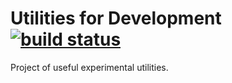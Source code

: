 Utilities for Development [![build status](http://git.wlash.com/ci/projects/2/status.png?ref=master)](http://git.wlash.com/ci/projects/2?ref=master)
===
Project of useful experimental utilities.